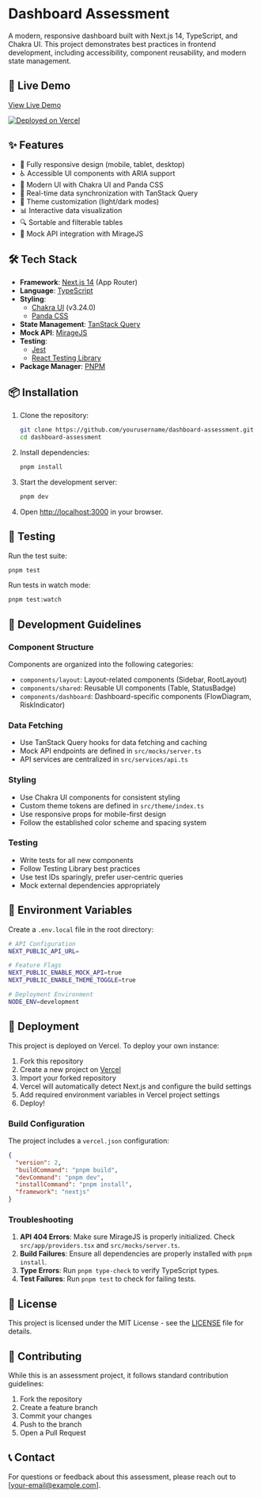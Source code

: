 # Dashboard Assessment

A modern, responsive dashboard built with Next.js 14, TypeScript, and Chakra UI. This project demonstrates best practices in frontend development, including accessibility, component reusability, and modern state management.

## 🚀 Live Demo

[View Live Demo](https://dashboard-assessment-six.vercel.app/)

[![Deployed on Vercel](https://img.shields.io/badge/Deployed%20on-Vercel-black?style=for-the-badge&logo=vercel)](https://dashboard-assessment-six.vercel.app/)

## ✨ Features

- 📱 Fully responsive design (mobile, tablet, desktop)
- ♿ Accessible UI components with ARIA support
- 🎨 Modern UI with Chakra UI and Panda CSS
- 🔄 Real-time data synchronization with TanStack Query
- 🌙 Theme customization (light/dark modes)
- 📊 Interactive data visualization
- 🔍 Sortable and filterable tables
- 🎯 Mock API integration with MirageJS

## 🛠️ Tech Stack

- **Framework**: [Next.js 14](https://nextjs.org/) (App Router)
- **Language**: [TypeScript](https://www.typescriptlang.org/)
- **Styling**: 
  - [Chakra UI](https://chakra-ui.com/) (v3.24.0)
  - [Panda CSS](https://panda-css.com/)
- **State Management**: [TanStack Query](https://tanstack.com/query)
- **Mock API**: [MirageJS](https://miragejs.com/)
- **Testing**: 
  - [Jest](https://jestjs.io/)
  - [React Testing Library](https://testing-library.com/react)
- **Package Manager**: [PNPM](https://pnpm.io/)

## 📦 Installation

1. Clone the repository:
   ```bash
   git clone https://github.com/yourusername/dashboard-assessment.git
   cd dashboard-assessment
   ```

2. Install dependencies:
   ```bash
   pnpm install
   ```

3. Start the development server:
   ```bash
   pnpm dev
   ```

4. Open [http://localhost:3000](http://localhost:3000) in your browser.

## 🧪 Testing

Run the test suite:
```bash
pnpm test
```

Run tests in watch mode:
```bash
pnpm test:watch
```

## 📝 Development Guidelines

### Component Structure

Components are organized into the following categories:
- `components/layout`: Layout-related components (Sidebar, RootLayout)
- `components/shared`: Reusable UI components (Table, StatusBadge)
- `components/dashboard`: Dashboard-specific components (FlowDiagram, RiskIndicator)

### Data Fetching

- Use TanStack Query hooks for data fetching and caching
- Mock API endpoints are defined in `src/mocks/server.ts`
- API services are centralized in `src/services/api.ts`

### Styling

- Use Chakra UI components for consistent styling
- Custom theme tokens are defined in `src/theme/index.ts`
- Use responsive props for mobile-first design
- Follow the established color scheme and spacing system

### Testing

- Write tests for all new components
- Follow Testing Library best practices
- Use test IDs sparingly, prefer user-centric queries
- Mock external dependencies appropriately

## 🔧 Environment Variables

Create a `.env.local` file in the root directory:

```bash
# API Configuration
NEXT_PUBLIC_API_URL=

# Feature Flags
NEXT_PUBLIC_ENABLE_MOCK_API=true
NEXT_PUBLIC_ENABLE_THEME_TOGGLE=true

# Deployment Environment
NODE_ENV=development
```

## 🚀 Deployment

This project is deployed on Vercel. To deploy your own instance:

1. Fork this repository
2. Create a new project on [Vercel](https://vercel.com)
3. Import your forked repository
4. Vercel will automatically detect Next.js and configure the build settings
5. Add required environment variables in Vercel project settings
6. Deploy!

### Build Configuration

The project includes a `vercel.json` configuration:

```json
{
  "version": 2,
  "buildCommand": "pnpm build",
  "devCommand": "pnpm dev",
  "installCommand": "pnpm install",
  "framework": "nextjs"
}
```

### Troubleshooting

1. **API 404 Errors**: Make sure MirageJS is properly initialized. Check `src/app/providers.tsx` and `src/mocks/server.ts`.
2. **Build Failures**: Ensure all dependencies are properly installed with `pnpm install`.
3. **Type Errors**: Run `pnpm type-check` to verify TypeScript types.
4. **Test Failures**: Run `pnpm test` to check for failing tests.

## 📄 License

This project is licensed under the MIT License - see the [LICENSE](LICENSE) file for details.

## 🤝 Contributing

While this is an assessment project, it follows standard contribution guidelines:

1. Fork the repository
2. Create a feature branch
3. Commit your changes
4. Push to the branch
5. Open a Pull Request

## 📞 Contact

For questions or feedback about this assessment, please reach out to [your-email@example.com].
